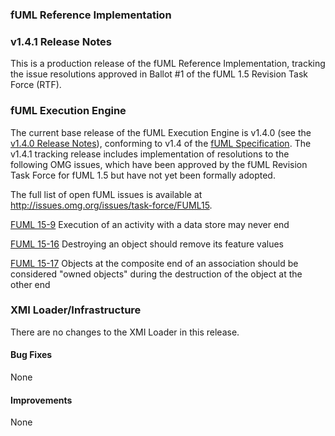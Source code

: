 ### fUML Reference Implementation
### v1.4.1 Release Notes

This is a production release of the fUML Reference Implementation, tracking the issue resolutions approved in Ballot #1 of 
the fUML 1.5 Revision Task Force (RTF).

### fUML Execution Engine

The current base release of the fUML Execution Engine is v1.4.0 (see the [v1.4.0 Release Notes](./fuml-1.4.0.md)), 
conforming to v1.4 of the [fUML Specification](http://www.omg.org/spec/FUML/1.4).
The v1.4.1 tracking release includes implementation of resolutions to the following OMG issues, which have
been approved by the fUML Revision Task Force for fUML 1.5 but have not yet been formally adopted.

The full list of open fUML issues is available at http://issues.omg.org/issues/task-force/FUML15.

[FUML 15-9](http://issues.omg.org/issues/task-force/FUML15#issue-44161) Execution of an activity with a data store may never end

[FUML 15-16](http://issues.omg.org/issues/task-force/FUML15#issue-44243) Destroying an object should remove its feature values

[FUML 15-17](http://issues.omg.org/issues/task-force/FUML15#issue-44244) Objects at the composite end of an association should be considered 
"owned objects" during the destruction of the object at the other end

### XMI Loader/Infrastructure

There are no changes to the XMI Loader in this release.

#### Bug Fixes

None

#### Improvements

None

